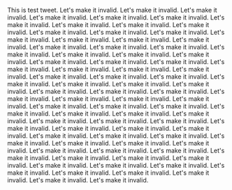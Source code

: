 This is test tweet.
Let's make it invalid.
Let's make it invalid.
Let's make it invalid.
Let's make it invalid.
Let's make it invalid.
Let's make it invalid.
Let's make it invalid.
Let's make it invalid.
Let's make it invalid.
Let's make it invalid.
Let's make it invalid.
Let's make it invalid.
Let's make it invalid.
Let's make it invalid.
Let's make it invalid.
Let's make it invalid.
Let's make it invalid.
Let's make it invalid.
Let's make it invalid.
Let's make it invalid.
Let's make it invalid.
Let's make it invalid.
Let's make it invalid.
Let's make it invalid.
Let's make it invalid.
Let's make it invalid.
Let's make it invalid.
Let's make it invalid.
Let's make it invalid.
Let's make it invalid.
Let's make it invalid.
Let's make it invalid.
Let's make it invalid.
Let's make it invalid.
Let's make it invalid.
Let's make it invalid.
Let's make it invalid.
Let's make it invalid.
Let's make it invalid.
Let's make it invalid.
Let's make it invalid.
Let's make it invalid.
Let's make it invalid.
Let's make it invalid.
Let's make it invalid.
Let's make it invalid.
Let's make it invalid.
Let's make it invalid.
Let's make it invalid.
Let's make it invalid.
Let's make it invalid.
Let's make it invalid.
Let's make it invalid.
Let's make it invalid.
Let's make it invalid.
Let's make it invalid.
Let's make it invalid.
Let's make it invalid.
Let's make it invalid.
Let's make it invalid.
Let's make it invalid.
Let's make it invalid.
Let's make it invalid.
Let's make it invalid.
Let's make it invalid.
Let's make it invalid.
Let's make it invalid.
Let's make it invalid.
Let's make it invalid.
Let's make it invalid.
Let's make it invalid.
Let's make it invalid.
Let's make it invalid.
Let's make it invalid.
Let's make it invalid.
Let's make it invalid.
Let's make it invalid.
Let's make it invalid.
Let's make it invalid.
Let's make it invalid.
Let's make it invalid.
Let's make it invalid.
